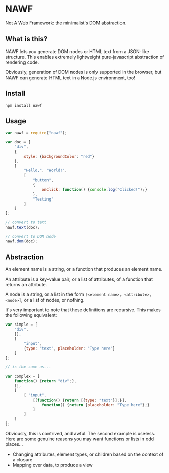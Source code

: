 # NAWF

Not A Web Framework: the minimalist's DOM abstraction.

## What is this?

NAWF lets you generate DOM nodes or HTML text from a JSON-like structure. This
enables extremely lightweight pure-javascript abstraction of rendering code.

Obviously, generation of DOM nodes is only supported in the browser, but NAWF
can generate HTML text in a Node.js environment, too!

## Install

```bash
npm install nawf
```

## Usage

```javascript
var nawf = require("nawf");

var doc = [
	"div",
	{
		style: {backgroundColor: "red"}
	},
	[
		"Hello,", "World!", 
		[
			"button",
			{
				onclick: function() {console.log("Clicked!");}
			},
			"Testing"
		]
	]
];

// convert to text
nawf.text(doc);

// convert to DOM node
nawf.dom(doc);
```

## Abstraction

An element name is a string, or a function that produces an element name.

An attribute is a key-value pair, or a list of attributes, of a function that
returns an attribute.

A node is a string, or a list in the form
`[<element name>, <attribute>, <node>]`, or a list of nodes, or nothing.

It's very important to note that these definitions are recursive. This makes
the following equivalent:

```javascript
var simple = [
	"div",
	[],
	[
		"input",
		{type: "text", placeholder: "Type here"}
	]
];

// is the same as...

var complex = [
	function() {return "div";},
	[],
	[
		[ "input",
			[[function() {return [{type: "text"}];}],
				function() {return {placeholder: "Type here"};}
			]
		]
	]
];
```

Obviously, this is contrived, and awful. The second example is useless.  Here
are some genuine reasons you may want functions or lists in odd places...

* Changing attributes, element types, or children based on the context of a
  closure
* Mapping over data, to produce a view
